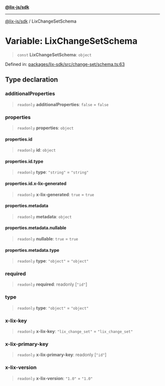 [**@lix-js/sdk**](../README.md)

***

[@lix-js/sdk](../README.md) / LixChangeSetSchema

# Variable: LixChangeSetSchema

> `const` **LixChangeSetSchema**: `object`

Defined in: [packages/lix-sdk/src/change-set/schema.ts:63](https://github.com/opral/monorepo/blob/e7cabbd11b2cf40d5b5e9666e006c5433c18e5da/packages/lix-sdk/src/change-set/schema.ts#L63)

## Type declaration

### additionalProperties

> `readonly` **additionalProperties**: `false` = `false`

### properties

> `readonly` **properties**: `object`

#### properties.id

> `readonly` **id**: `object`

#### properties.id.type

> `readonly` **type**: `"string"` = `"string"`

#### properties.id.x-lix-generated

> `readonly` **x-lix-generated**: `true` = `true`

#### properties.metadata

> `readonly` **metadata**: `object`

#### properties.metadata.nullable

> `readonly` **nullable**: `true` = `true`

#### properties.metadata.type

> `readonly` **type**: `"object"` = `"object"`

### required

> `readonly` **required**: readonly \[`"id"`\]

### type

> `readonly` **type**: `"object"` = `"object"`

### x-lix-key

> `readonly` **x-lix-key**: `"lix_change_set"` = `"lix_change_set"`

### x-lix-primary-key

> `readonly` **x-lix-primary-key**: readonly \[`"id"`\]

### x-lix-version

> `readonly` **x-lix-version**: `"1.0"` = `"1.0"`
